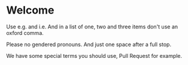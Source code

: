 # Welcome

Use e.g. and i.e. And in a list of one, two and three items don't use an oxford comma.

Please no gendered pronouns. And just one space after a full stop.

We have some special terms you should use, Pull Request for example.